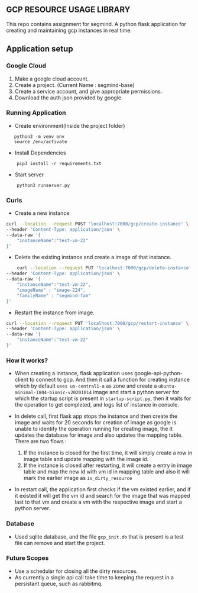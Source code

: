 ## GCP RESOURCE USAGE LIBRARY
This repo contains assignment for segmind.
A python flask application for creating and maintaining gcp instances in real time.

## Application setup

### Google Cloud
1. Make a google cloud account.
2. Create a project. (Current Name : segmind-base)
3. Create a service account, and give appropriate permissions.
4. Download the auth json provided by google.

### Running Application
* Create environment(Inside the project folder)
``` 
   python3 -m venv env
   source /env/activate
```

* Install Dependencies
``` 
    pip3 install -r requirements.txt
```

* Start server
```
    python3 runserver.py
```
### Curls
* Create a new instance
```bash
curl --location --request POST 'localhost:7000/gcp/create-instance' \
--header 'Content-Type: application/json' \
--data-raw '{
    "instanceName":"test-vm-22"
}'
```
* Delete the existing instance and create a image of that instance.
```bash
    curl --location --request PUT 'localhost:7000/gcp/delete-instance' \
--header 'Content-Type: application/json' \
--data-raw '{
    "instanceName":"test-vm-22",
    "imageName" : "image-224",
    "familyName" : "segmind-fam"
}'
```
* Restart the instance from image.
```bash
curl --location --request PUT 'localhost:7000/gcp/restart-instance' \
--header 'Content-Type: application/json' \
--data-raw '{
    "instanceName":"test-vm-22"
}'
```

### How it works?
* When creating a instance, flask application uses google-api-python-client to connect to gcp. 
And then it call a function for creating instance which by default `uses us-central1-a` as zone 
and create a `ubuntu-minimal-1804-bionic-v20201014` image and start a python server for which the 
startup script is present in `startup-script.py`, then it waits for the operation to get completed,
and logs list of instance in console.

* In delete call, first flask app stops the instance and then create the image and waits for 20 seconds
for creation of image as google is unable to identify the operation running for creating image, the it updates the database
for image and also updates the mapping table. There are two flows :
    1. If the instance is closed for the first time, it will simply create a row in image table and update mapping with the image id.
    2. If the instance is closed after restarting, it will create a entry in image table and map the new id with vm id in mapping table
    and also it will mark the earlier image as `is_dirty_resource`
    
* In restart call, the application first checks if the vm existed earlier, and if it existed it will get the vm id and
search for the image that was mapped last to that vm and create a vm with the respective image and start a python server.

### Database
* Used sqlite database, and the file `gcp_init.db` that is present is a test file can remove and start the project.

### Future Scopes
* Use a schedular for closing all the dirty resources.
* As currently a single api call take time to keeping the request in a persistant queue,
such as rabbitmq.  




